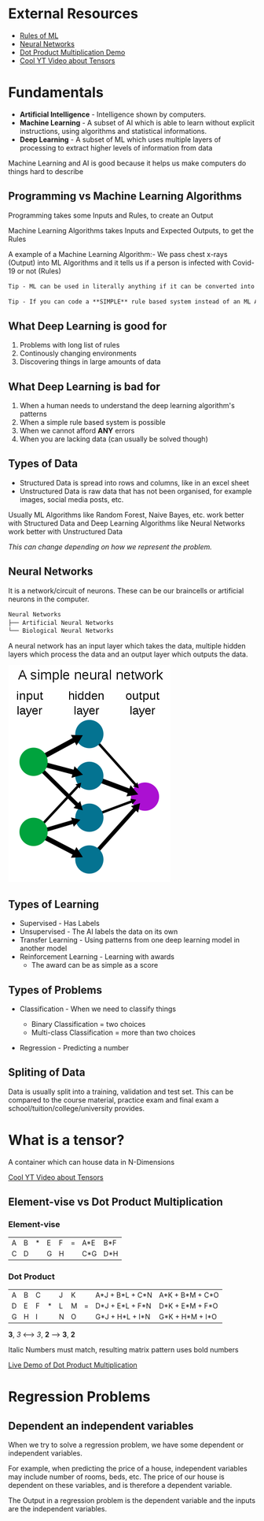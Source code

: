# External Resources
- [Rules of ML](https://developers.google.com/machine-learning/guides/rules-of-ml)
- [Neural Networks](https://en.wikipedia.org/wiki/Neural_network)
- [Dot Product Multiplication Demo](http://matrixmultiplication.xyz)
- [Cool YT Video about Tensors](https://www.youtube.com/watch?v=f5liqUk0ZTw)

# Fundamentals
- **Artificial Intelligence** - Intelligence shown by computers.
- **Machine Learning** - A subset of AI which is able to learn without explicit instructions, using algorithms and statistical informations.
- **Deep Learning** - A subset of ML which uses multiple layers of processing to extract higher levels of information from data

Machine Learning and AI is good because it helps us make computers do things hard to describe

## Programming vs Machine Learning Algorithms
Programming takes some Inputs and Rules, to create an Output

Machine Learning Algorithms takes Inputs and Expected Outputs, to get the Rules

A example of a Machine Learning Algorithm:-
We pass chest x-rays (Output) into ML Algorithms and it tells us if a person is infected with Covid-19 or not (Rules)

```md
Tip - ML can be used in literally anything if it can be converted into numbers
```

```md
Tip - If you can code a **SIMPLE** rule based system instead of an ML Algorithm, make the rule based system instead
```
## What Deep Learning is good for
1. Problems with long list of rules
2. Continously changing environments
3. Discovering things in large amounts of data

## What Deep Learning is bad for
1. When a human needs to understand the deep learning algorithm's patterns
2. When a simple rule based system is possible
3. When we cannot afford **ANY** errors
4. When you are lacking data (can usually be solved though) 

## Types of Data
- Structured Data is spread into rows and columns, like in an excel sheet
- Unstructured Data is raw data that has not been organised, for example images, social media posts, etc.

Usually ML Algorithms like Random Forest, Naive Bayes, etc. work better with Structured Data
and Deep Learning Algorithms like Neural Networks work better with Unstructured Data

*This can change depending on how we represent the problem.*

## Neural Networks
It is a network/circuit of neurons. These can be our braincells or artificial neurons in the computer.

```md
Neural Networks
├── Artificial Neural Networks
└── Biological Neural Networks
```
A neural network has an input layer which takes the data, multiple hidden layers which process the data and an output layer which outputs the data.

![neural network](./images/neuralnetwork.png)

## Types of Learning
- Supervised - Has Labels
- Unsupervised - The AI labels the data on its own
- Transfer Learning - Using patterns from one deep learning model in another model
- Reinforcement Learning - Learning with awards
    - The award can be as simple as a score

## Types of Problems
- Classification - When we need to classify things
    - Binary Classification = two choices
    - Multi-class Classification = more than two choices

- Regression - Predicting a number

## Spliting of Data
Data is usually split into a training, validation and test set.
This can be compared to the course material, practice exam and final exam a school/tuition/college/university provides.

# What is a tensor?
A container which can house data in N-Dimensions

[Cool YT Video about Tensors](https://www.youtube.com/watch?v=f5liqUk0ZTw)

## Element-vise vs Dot Product Multiplication
### Element-vise
|     |     |     |     |     |     |      |      |
| --- | --- | --- | --- | --- | --- | ---- | ---- |
|  A  |  B  |  *  |  E  |  F  |  =  | A\*E | B\*F |
|  C  |  D  |     |  G  |  H  |     | C\*G | D\*H |

### Dot Product
|     |     |     |     |     |     |     |                    |                    |
| --- | --- | --- | --- | --- | --- | --- | ------------------ | ------------------ |
|  A  |  B  |  C  |     |  J  |  K  |     | A\*J + B\*L + C\*N | A\*K + B\*M + C\*O |
|  D  |  E  |  F  |  *  |  L  |  M  |  =  | D\*J + E\*L + F\*N | D\*K + E\*M + F\*O |
|  G  |  H  |  I  |     |  N  |  O  |     | G\*J + H\*L + I\*N | G\*K + H\*M + I\*O |


**3**, *3* <--> *3*, **2** --> **3**, **2**

Italic Numbers must match, resulting matrix pattern uses bold numbers

[Live Demo of Dot Product Multiplication](http://matrixmultiplication.xyz)

# Regression Problems
## Dependent an independent variables
When we try to solve a regression problem, we have some dependent or independent variables.

For example, when predicting the price of a house, independent variables may include number of rooms, beds, etc.
The price of our house is dependent on these variables, and is therefore a dependent variable.

The Output in a regression problem is the dependent variable and the inputs are the independent variables.
